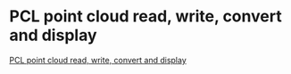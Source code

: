 # PCL point cloud read, write, convert and display
[PCL point cloud read, write, convert and display](https://aiwithcloud.com/2022/09/19/pcl_point_cloud_read_write_convert_and_display/)